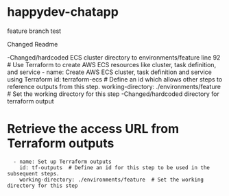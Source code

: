# happydev-chatapp
feature branch test

Changed Readme

-Changed/hardcoded ECS cluster directory to environments/feature 
    line 92 
        # Use Terraform to create AWS ECS resources like cluster, task definition, and service
      - name: Create AWS ECS cluster, task definition and service using Terraform
        id: terraform-ecs # Define an id which allows other steps to reference outputs from this step.
        working-directory: ./environments/feature  # Set the working directory for this step
-Changed/hardcoded directory for terraform output
 # Retrieve the access URL from Terraform outputs
      - name: Set up Terraform outputs
        id: tf-outputs  # Define an id for this step to be used in the subsequent steps.
        working-directory: ./environments/feature  # Set the working directory for this step